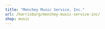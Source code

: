 ```yaml
---
title: "Menchey Music Service, Inc."
url: /harrisburg/menchey-music-service-inc/
shop: music
---
```

